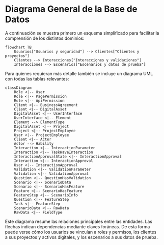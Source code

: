 # Diagrama General de la Base de Datos

A continuación se muestra primero un esquema simplificado para facilitar la comprensión de los distintos dominios:

```mermaid
flowchart TB
    Usuarios["Usuarios y seguridad"] --> Clientes["Clientes y proyectos"]
    Clientes --> Interacciones["Interacciones y validaciones"]
    Interacciones --> Escenarios["Escenarios y datos de prueba"]
```

Para quienes requieran más detalle también se incluye un diagrama UML con todas las tablas relevantes:

```mermaid
classDiagram
    Role <|-- User
    Role <|-- PagePermission
    Role <|-- ApiPermission
    Client <|-- BusinessAgreement
    Client <|-- DigitalAsset
    DigitalAsset <|-- UserInterface
    UserInterface <|-- Element
    Element --> ElementType
    DigitalAsset <|-- Project
    Project <|-- ProjectEmployee
    User <|-- ProjectEmployee
    Client <|-- Actor
    Actor --> Hability
    Interaction <|-- InteractionParameter
    Interaction <|-- TaskHaveInteraction
    InteractionApprovalState <|-- InteractionApproval
    Interaction <|-- InteractionApproval
    User <|-- InteractionApproval
    Validation <|-- ValidationParameter
    Validation <|-- ValidationApproval
    Question <|-- QuestionHasValidation
    Scenario <|-- ScenarioData
    Scenario <|-- ScenarioHasFeature
    Feature <|-- ScenarioHasFeature
    FeatureStep <|-- ScenarioInfo
    Question <|-- FeatureStep
    Task <|-- FeatureStep
    ScenarioData <|-- RawData
    RawData <|-- FieldType
```

Este diagrama resume las relaciones principales entre las entidades. Las flechas indican dependencias mediante claves foráneas. De esta forma puede verse cómo los usuarios se vinculan a roles y permisos, los clientes a sus proyectos y activos digitales, y los escenarios a sus datos de prueba.
